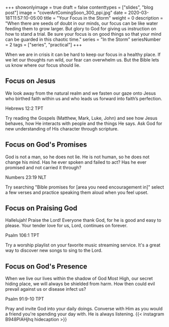 +++
showonlyimage = true
draft = false
contenttypes = ["slides", "blog post"]
image = "coverArtComingSoon_300_ppi.jpg"
date = 2020-03-18T11:57:10-05:00
title = "Your Focus in the Storm"
weight = 0
description = "When there are seeds of doubt in our minds, our focus can be like water feeding them to grow larger. But glory to God for giving us instruction on how to stand a trial. Be sure your focus is on good things so that your mind can be guarded in this chaotic time."
series = "In the Storm"
seriesNumber = 2
tags = ["series", "practical"]
+++

When we are in crisis it can be hard to keep our focus in a healthy place. If we let our thoughts run wild, our fear can overwhelm us.
But the Bible lets us know where our focus should lie.

## Focus on Jesus

<div class='bible-text'>We look away from the natural realm and we fasten our gaze onto Jesus who birthed faith within us and who leads us forward into faith’s perfection.
<p class='bible-reference'>Hebrews 12:2 TPT</p>
</div>

Try reading the Gospels (Matthew, Mark, Luke, John) and see how Jesus behaves, how He interacts with people and the things He says. Ask God for new understanding of His character through scripture.

## Focus on God's Promises

<div class='bible-text'>God is not a man, so he does not lie. He is not human, so he does not change his mind. Has he ever spoken and failed to act? Has he ever promised and not carried it through?
<p class='bible-reference'>Numbers 23:19 NLT</p>
</div>

Try searching "Bible promises for [area you need encouragement in]" select a few verses and practice speaking them aloud when you feel upset.

## Focus on Praising God

<div class='bible-text'>Hallelujah! Praise the Lord! Everyone thank God, for he is good and easy to please. Your tender love for us, Lord, continues on forever.
<p class='bible-reference'>Psalm 106:1 TPT</p>
</div>

Try a worship playlist on your favorite music streaming service. It's a great way to discover new songs to sing to the Lord.

## Focus on God's Presence
<div class='bible-text'>When we live our lives within the shadow of God Most High, our secret hiding place, we will always be shielded from harm. How then could evil prevail against us or disease infect us?
<p class='bible-reference'>Psalm 91:9-10 TPT</p>
</div>

Pray and invite God into your daily doings. Converse with Him as you would a friend you're spending your day with. He is always listening.
{{< instagram B948PIAHjhq hidecaption >}}